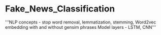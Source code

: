 # Fake_News_Classification
'''NLP concepts - stop word removal, lemmatization, stemming, Word2vec embedding with and without gensim phrases
Model layers - LSTM, CNN'''
